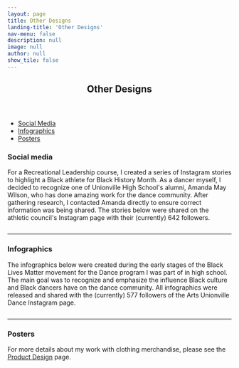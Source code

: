 ```yaml
---
layout: page
title: Other Designs
landing-title: 'Other Designs'
nav-menu: false
description: null
image: null
author: null
show_tile: false
---
```


<!-- Main -->
<div id="main" class="alt">
	
<!-- One -->
<section id="one">
	<div class="inner">
	     <header class="major">
		<h2>Other Designs</h2>
	     </header>	
		
<!-- Shortcuts -->
<ul class="actions">
	<li><a href="#SocialMedia" class="button small scrolly">Social Media</a></li>
	<li><a href="#Infographics" class="button small scrolly">Infographics</a></li>
	<li><a href="#Posters" class="button small scrolly">Posters</a></li>
</ul>

<!-- Image -->
<section id="SocialMedia">
	<h3>Social media</h3>
	<p>For a Recreational Leadership course, I created a series of Instagram stories to highlight a Black athlete for Black History Month. As a dancer myself, I decided to recognize one of Unionville High School's alumni, Amanda May Wilson, who has done amazing work for the dance community. After gathering research, I contacted Amanda directly to ensure correct information was being shared. The stories below were shared on the athletic council's Instagram page with their (currently) 642 followers.<p>
	<div class="box alt">
		<div class="row 50% uniform">
			<div class="4u"><span class="image fit"><img src="{% link assets/images/amanda1.PNG %}" alt="" /></span></div>
			<div class="4u"><span class="image fit"><img src="{% link assets/images/amanda2.PNG %}" alt="" /></span></div>
			<div class="4u$"><span class="image fit"><img src="{% link assets/images/amanda3.PNG %}" alt="" /></span></div>
			<!-- Break -->
			<div class="4u"><span class="image fit"><img src="{% link assets/images/amanda4.PNG %}" alt="" /></span></div>
			<div class="4u"><span class="image fit"><img src="{% link assets/images/amanda5.PNG %}" alt="" /></span></div>
			<div class="4u$"><span class="image fit"><img src="{% link assets/images/amanda6.PNG %}" alt="" /></span></div>	
			<!-- Break -->
			<div class="4u"><span class="image fit"><img src="{% link assets/images/amanda7.PNG %}" alt="" /></span></div>
			<div class="4u"><span class="image fit"><img src="{% link assets/images/amanda8.PNG %}" alt="" /></span></div>	
		</div>
	</div>
</section>

<hr class="major"/>

<section id="Infographics">
	<h3>Infographics</h3>
	<p>The infographics below were created during the early stages of the Black Lives Matter movement for the Dance program I was part of in high school. The main goal was to recognize and emphasize the influence Black culture and Black dancers have on the dance community. All infographics were released and shared with the (currently) 577 followers of the Arts Unionville Dance Instagram page.</p>
	<div class="box alt">
		<div class="row 50% uniform">
			<div class="4u"><span class="image fit"><img src="{% link assets/images/krump.png %}" alt="" /></span></div>
			<div class="4u"><span class="image fit"><img src="{% link assets/images/adelaide hall.png %}" alt="" /></span></div>
			<div class="4u$"><span class="image fit"><img src="{% link assets/images/nicholas brothers.png %}" alt="" /></span></div>
		</div>
	</div>
</section>

<hr class="major"/>

<section id="Posters">
	<h3>Posters</h3>
	<p>For more details about my work with clothing merchandise, please see the <a href="https://heatherlii.github.io/product_design.html">Product Design</a> page.</p>
	<div class="box alt">
		<div class="row 50% uniform">
			<div class="4u"><span class="image fit"><img src="{% link assets/images/merch promo 1.png %}" alt="" /></span></div>
			<div class="4u"><span class="image fit"><img src="{% link assets/images/merch promo 2.png %}" alt="" /></span></div>
		</div>
	</div>
</section>

</div>
